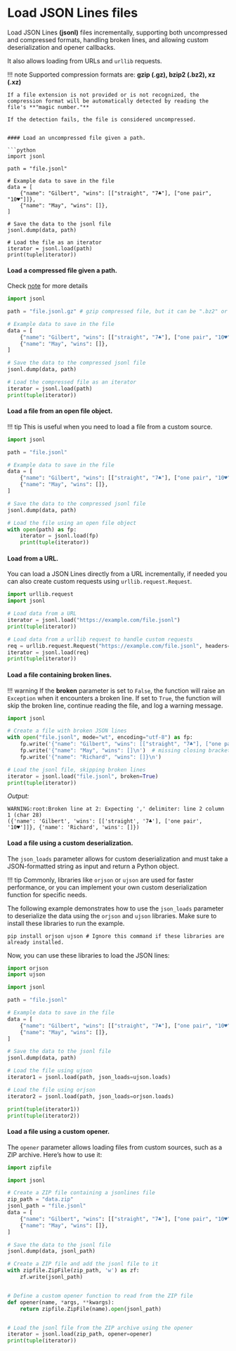 # Load JSON Lines files 

Load JSON Lines **(jsonl)** files incrementally, supporting both uncompressed and compressed formats, handling broken
lines, and allowing custom deserialization and opener callbacks.

It also allows loading from URLs and `urllib` requests.

<a id="note-compression"></a>
!!! note
    Supported compression formats are: **gzip (.gz), bzip2 (.bz2), xz (.xz)**
    
    If a file extension is not provided or is not recognized, the compression format will be automatically detected by reading the file's **"magic number."**
    
    If the detection fails, the file is considered uncompressed.
```

#### Load an uncompressed file given a path.

```python
import jsonl

path = "file.jsonl"

# Example data to save in the file
data = [
    {"name": "Gilbert", "wins": [["straight", "7♣"], ["one pair", "10♥"]]},
    {"name": "May", "wins": []},
]

# Save the data to the jsonl file
jsonl.dump(data, path)

# Load the file as an iterator
iterator = jsonl.load(path)
print(tuple(iterator))
```

#### Load a compressed file given a path.

Check [note](#note-compression) for more details

```python
import jsonl

path = "file.jsonl.gz" # gzip compressed file, but it can be ".bz2" or ".xz"

# Example data to save in the file
data = [
    {"name": "Gilbert", "wins": [["straight", "7♣"], ["one pair", "10♥"]]},
    {"name": "May", "wins": []},
]

# Save the data to the compressed jsonl file
jsonl.dump(data, path)

# Load the compressed file as an iterator
iterator = jsonl.load(path)
print(tuple(iterator))
```

#### Load a file from an open file object.

!!! tip
    This is useful when you need to load a file from a custom source.

```python
import jsonl

path = "file.jsonl"

# Example data to save in the file
data = [
    {"name": "Gilbert", "wins": [["straight", "7♣"], ["one pair", "10♥"]]},
    {"name": "May", "wins": []},
]

# Save the data to the compressed jsonl file
jsonl.dump(data, path)

# Load the file using an open file object
with open(path) as fp:
    iterator = jsonl.load(fp)
    print(tuple(iterator))
```

#### Load from a URL.

You can load a JSON Lines directly from a URL incrementally, if needed you can also create custom 
requests using `urllib.request.Request`.

```python
import urllib.request
import jsonl

# Load data from a URL
iterator = jsonl.load("https://example.com/file.jsonl")
print(tuple(iterator))

# Load data from a urllib request to handle custom requests
req = urllib.request.Request("https://example.com/file.jsonl", headers={"Accept": "application/jsonl"})
iterator = jsonl.load(req)
print(tuple(iterator))
```

#### Load a file containing broken lines.

!!! warning
    If the **broken** parameter is set to `False`, the function will raise an `Exception` when it encounters a broken line.
    If set to `True`, the function will skip the broken line, continue reading the file, and log a warning message.

```python
import jsonl

# Create a file with broken JSON lines
with open("file.jsonl", mode="wt", encoding="utf-8") as fp:
    fp.write('{"name": "Gilbert", "wins": [["straight", "7♣"], ["one pair", "10♥"]]}\n')
    fp.write('{"name": "May", "wins": []\n')  # missing closing bracket
    fp.write('{"name": "Richard", "wins": []}\n')

# Load the jsonl file, skipping broken lines
iterator = jsonl.load("file.jsonl", broken=True)
print(tuple(iterator))
```

*Output:*

```console
WARNING:root:Broken line at 2: Expecting ',' delimiter: line 2 column 1 (char 28)
({'name': 'Gilbert', 'wins': [['straight', '7♣'], ['one pair', '10♥']]}, {'name': 'Richard', 'wins': []})
```

#### Load a file using a custom deserialization.

The `json_loads` parameter allows for custom deserialization and must take a JSON-formatted
string as input and return a Python object.

!!! tip
    Commonly, libraries like `orjson` or `ujson` are used for faster performance, or you can implement your own
    custom deserialization function for specific needs.

The following example demonstrates how to use the `json_loads` parameter to deserialize the data
using the `orjson` and `ujson` libraries. Make sure to install these libraries to run the example.

```console
pip install orjson ujson # Ignore this command if these libraries are already installed.
```

Now, you can use these libraries to load the JSON lines:

```python
import orjson
import ujson

import jsonl

path = "file.jsonl"

# Example data to save in the file
data = [
    {"name": "Gilbert", "wins": [["straight", "7♣"], ["one pair", "10♥"]]},
    {"name": "May", "wins": []},
]

# Save the data to the jsonl file
jsonl.dump(data, path)

# Load the file using ujson
iterator1 = jsonl.load(path, json_loads=ujson.loads)

# Load the file using orjson
iterator2 = jsonl.load(path, json_loads=orjson.loads)

print(tuple(iterator1))
print(tuple(iterator2))
```

#### Load a file using a custom opener.

The `opener` parameter allows loading files from custom sources, such as a ZIP archive. Here’s how to use it:

```python
import zipfile

import jsonl

# Create a ZIP file containing a jsonlines file
zip_path = "data.zip"
jsonl_path = "file.jsonl"
data = [
    {"name": "Gilbert", "wins": [["straight", "7♣"], ["one pair", "10♥"]]},
    {"name": "May", "wins": []},
]

# Save the data to the jsonl file
jsonl.dump(data, jsonl_path)

# Create a ZIP file and add the jsonl file to it
with zipfile.ZipFile(zip_path, 'w') as zf:
    zf.write(jsonl_path)


# Define a custom opener function to read from the ZIP file
def opener(name, *args, **kwargs):
    return zipfile.ZipFile(name).open(jsonl_path)


# Load the jsonl file from the ZIP archive using the opener
iterator = jsonl.load(zip_path, opener=opener)
print(tuple(iterator))
```
